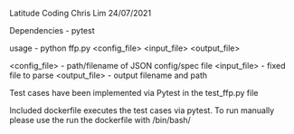 Latitude Coding
Chris Lim
24/07/2021

Dependencies - pytest

usage - python ffp.py <config_file> <input_file> <output_file>

<config_file> - path/filename of JSON config/spec file
<input_file>  - fixed file to parse
<output_file> - output filename and path

Test cases have been implemented via Pytest in the test_ffp.py file

Included dockerfile executes the test cases via pytest. To run manually please use the run the dockerfile with /bin/bash/